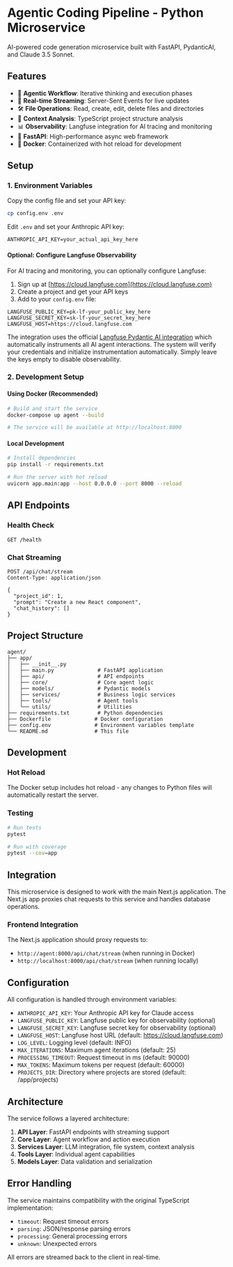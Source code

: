 # Agentic Coding Pipeline - Python Microservice

AI-powered code generation microservice built with FastAPI, PydanticAI, and Claude 3.5 Sonnet.

## Features

- 🤖 **Agentic Workflow**: Iterative thinking and execution phases
- 🔄 **Real-time Streaming**: Server-Sent Events for live updates
- 🛠️ **File Operations**: Read, create, edit, delete files and directories
- 🧠 **Context Analysis**: TypeScript project structure analysis
- 📊 **Observability**: Langfuse integration for AI tracing and monitoring
- 🚀 **FastAPI**: High-performance async web framework
- 🐳 **Docker**: Containerized with hot reload for development

## Setup

### 1. Environment Variables

Copy the config file and set your API key:

```bash
cp config.env .env
```

Edit `.env` and set your Anthropic API key:

```env
ANTHROPIC_API_KEY=your_actual_api_key_here
```

#### Optional: Configure Langfuse Observability

For AI tracing and monitoring, you can optionally configure Langfuse:

1. Sign up at [https://cloud.langfuse.com](https://cloud.langfuse.com)
2. Create a project and get your API keys
3. Add to your `config.env` file:

```env
LANGFUSE_PUBLIC_KEY=pk-lf-your_public_key_here
LANGFUSE_SECRET_KEY=sk-lf-your_secret_key_here
LANGFUSE_HOST=https://cloud.langfuse.com
```

The integration uses the official [Langfuse Pydantic AI integration](https://langfuse.com/integrations/frameworks/pydantic-ai) which automatically instruments all AI agent interactions. The system will verify your credentials and initialize instrumentation automatically. Simply leave the keys empty to disable observability.

### 2. Development Setup

#### Using Docker (Recommended)

```bash
# Build and start the service
docker-compose up agent --build

# The service will be available at http://localhost:8000
```

#### Local Development

```bash
# Install dependencies
pip install -r requirements.txt

# Run the server with hot reload
uvicorn app.main:app --host 0.0.0.0 --port 8000 --reload
```

## API Endpoints

### Health Check

```
GET /health
```

### Chat Streaming

```
POST /api/chat/stream
Content-Type: application/json

{
  "project_id": 1,
  "prompt": "Create a new React component",
  "chat_history": []
}
```

## Project Structure

```
agent/
├── app/
│   ├── __init__.py
│   ├── main.py              # FastAPI application
│   ├── api/                 # API endpoints
│   ├── core/                # Core agent logic
│   ├── models/              # Pydantic models
│   ├── services/            # Business logic services
│   ├── tools/               # Agent tools
│   └── utils/               # Utilities
├── requirements.txt         # Python dependencies
├── Dockerfile              # Docker configuration
├── config.env              # Environment variables template
└── README.md               # This file
```

## Development

### Hot Reload

The Docker setup includes hot reload - any changes to Python files will automatically restart the server.

### Testing

```bash
# Run tests
pytest

# Run with coverage
pytest --cov=app
```

## Integration

This microservice is designed to work with the main Next.js application. The Next.js app proxies chat requests to this service and handles database operations.

### Frontend Integration

The Next.js application should proxy requests to:

- `http://agent:8000/api/chat/stream` (when running in Docker)
- `http://localhost:8000/api/chat/stream` (when running locally)

## Configuration

All configuration is handled through environment variables:

- `ANTHROPIC_API_KEY`: Your Anthropic API key for Claude access
- `LANGFUSE_PUBLIC_KEY`: Langfuse public key for observability (optional)
- `LANGFUSE_SECRET_KEY`: Langfuse secret key for observability (optional)
- `LANGFUSE_HOST`: Langfuse host URL (default: https://cloud.langfuse.com)
- `LOG_LEVEL`: Logging level (default: INFO)
- `MAX_ITERATIONS`: Maximum agent iterations (default: 25)
- `PROCESSING_TIMEOUT`: Request timeout in ms (default: 90000)
- `MAX_TOKENS`: Maximum tokens per request (default: 60000)
- `PROJECTS_DIR`: Directory where projects are stored (default: /app/projects)

## Architecture

The service follows a layered architecture:

1. **API Layer**: FastAPI endpoints with streaming support
2. **Core Layer**: Agent workflow and action execution
3. **Services Layer**: LLM integration, file system, context analysis
4. **Tools Layer**: Individual agent capabilities
5. **Models Layer**: Data validation and serialization

## Error Handling

The service maintains compatibility with the original TypeScript implementation:

- `timeout`: Request timeout errors
- `parsing`: JSON/response parsing errors
- `processing`: General processing errors
- `unknown`: Unexpected errors

All errors are streamed back to the client in real-time.
